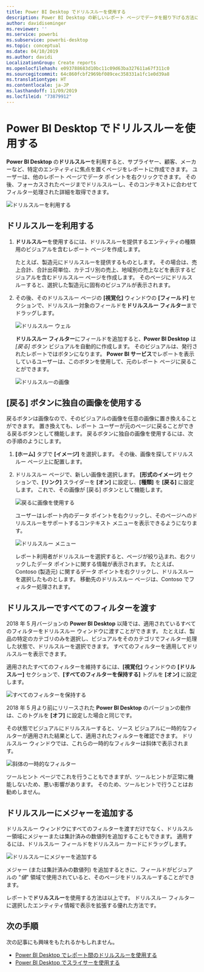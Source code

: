 ```yaml
---
title: Power BI Desktop でドリルスルーを使用する
description: Power BI Desktop の新しいレポート ページでデータを掘り下げる方法について説明します。
author: davidiseminger
ms.reviewer: ''
ms.service: powerbi
ms.subservice: powerbi-desktop
ms.topic: conceptual
ms.date: 04/10/2019
ms.author: davidi
LocalizationGroup: Create reports
ms.openlocfilehash: e093788683d10bc11c09d63ba327611a67f311c0
ms.sourcegitcommit: 64c860fcbf2969bf089cec358331a1fc1e0d39a8
ms.translationtype: HT
ms.contentlocale: ja-JP
ms.lasthandoff: 11/09/2019
ms.locfileid: "73879912"
---
```

# <a name="use-drillthrough-in-power-bi-desktop"></a>Power BI Desktop でドリルスルーを使用する
**Power BI Desktop** の**ドリルスルー**を利用すると、サプライヤー、顧客、メーカーなど、特定のエンティティに焦点を置くページをレポートに作成できます。 ユーザーは、他のレポート ページでデータ ポイントを右クリックできます。 その後、フォーカスされたページまでドリルスルーし、そのコンテキストに合わせてフィルター処理された詳細を取得できます。

![ドリルスルーを利用する](media/desktop-drillthrough/drillthrough_01.png)

## <a name="using-drillthrough"></a>ドリルスルーを利用する
1. **ドリルスルー**を使用するには、ドリルスルーを提供するエンティティの種類用のビジュアルを含むレポート ページを作成します。 

    たとえば、製造元にドリルスルーを提供するものとします。 その場合は、売上合計、合計出荷単位、カテゴリ別の売上、地域別の売上などを表示するビジュアルを含むドリルスルー ページを作成します。 そのページにドリルスルーすると、選択した製造元に固有のビジュアルが表示されます。

2. その後、そのドリルスルー ページの **[視覚化]** ウィンドウの **[フィールド]** セクションで、ドリルスルー対象のフィールドを**ドリルスルー フィルター**までドラッグします。

    ![ドリルスルー ウェル](media/desktop-drillthrough/drillthrough_02.png)

    **ドリルスルー フィルター**にフィールドを追加すると、**Power BI Desktop** は *[戻る]* ボタン ビジュアルを自動的に作成します。 そのビジュアルは、発行されたレポートではボタンになります。 **Power BI サービス**でレポートを表示しているユーザーは、このボタンを使用して、元のレポート ページに戻ることができます。

    ![ドリルスルーの画像](media/desktop-drillthrough/drillthrough_03.png)

## <a name="use-your-own-image-for-a-back-button"></a>[戻る] ボタンに独自の画像を使用する    
 戻るボタンは画像なので、そのビジュアルの画像を任意の画像に置き換えることができます。 置き換えても、レポート ユーザーが元のページに戻ることができる戻るボタンとして機能します。 戻るボタンに独自の画像を使用するには、次の手順のようにします。

1. **[ホーム]** タブで **[イメージ]** を選択します。 その後、画像を探してドリルスルー ページ上に配置します。

2. ドリルスルー ページで、新しい画像を選択します。 **[形式のイメージ]** セクションで、**[リンク]** スライダーを **[オン]** に設定し、**[種類]** を **[戻る]** に設定します。 これで、その画像が [戻る] ボタンとして機能します。

    ![戻るに画像を使用する](media/desktop-drillthrough/drillthrough_05.png)

    
     ユーザーはレポート内のデータ ポイントを右クリックし、そのページへのドリルスルーをサポートするコンテキスト メニューを表示できるようになります。 

    ![ドリルスルー メニュー](media/desktop-drillthrough/drillthrough_04.png)

    レポート利用者がドリルスルーを選択すると、ページが絞り込まれ、右クリックしたデータ ポイントに関する情報が表示されます。 たとえば、Contoso (製造元) に関するデータ ポイントを右クリックし、ドリルスルーを選択したものとします。 移動先のドリルスルー ページは、Contoso でフィルター処理されます。

## <a name="pass-all-filters-in-drillthrough"></a>ドリルスルーですべてのフィルターを渡す

2018 年 5 月バージョンの **Power BI Desktop** 以降では、適用されているすべてのフィルターをドリルスルー ウィンドウに渡すことができます。 たとえば、製品の特定のカテゴリのみを選択し、ビジュアルをそのカテゴリでフィルター処理した状態で、ドリルスルーを選択できます。 すべてのフィルターを適用してドリルスルーを表示できます。

適用されたすべてのフィルターを維持するには、**[視覚化]** ウィンドウの **[ドリルスルー]** セクションで、**[すべてのフィルターを保持する]** トグルを **[オン]** に設定します。 

![すべてのフィルターを保持する](media/desktop-drillthrough/drillthrough_06.png)

2018 年 5 月より前にリリースされた **Power BI Desktop** のバージョンの動作は、このトグルを **[オフ]** に設定した場合と同じです。

その状態でビジュアルにドリルスルーすると、ソース ビジュアルに一時的なフィルターが適用された結果として、適用されたフィルターを確認できます。 ドリルスルー ウィンドウでは、これらの一時的なフィルターは斜体で表示されます。 

![斜体の一時的なフィルター](media/desktop-drillthrough/drillthrough_07.png)

ツールヒント ページでこれを行うこともできますが、ツールヒントが正常に機能しないため、悪い影響があります。 そのため、ツールヒントで行うことはお勧めしません。

## <a name="add-a-measure-to-drillthrough"></a>ドリルスルーにメジャーを追加する

ドリルスルー ウィンドウにすべてのフィルターを渡すだけでなく、ドリルスルー領域にメジャーまたは集計済みの数値列を追加することもできます。 適用するには、ドリルスルー フィールドをドリルスルー カードにドラッグします。 

![ドリルスルーにメジャーを追加する](media/desktop-drillthrough/drillthrough_08.png)

メジャー (または集計済みの数値列) を追加するときに、フィールドがビジュアルの "*値*" 領域で使用されていると、そのページをドリルスルーすることができます。

レポートで**ドリルスルー**を使用する方法は以上です。 ドリルスルー フィルターに選択したエンティティ情報で表示を拡張する優れた方法です。

## <a name="next-steps"></a>次の手順

次の記事にも興味をもたれるかもしれません。

* [Power BI Desktop でレポート間のドリルスルーを使用する](desktop-cross-report-drill-through.md)
* [Power BI Desktop でスライサーを使用する](visuals/power-bi-visualization-slicers.md)

